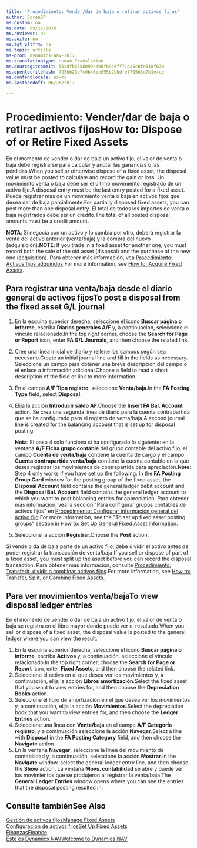 ```yaml
---
title: 'Procedimiento: Vender/dar de baja o retirar activos fijos'
author: SorenGP
ms.custom: na
ms.date: 09/22/2016
ms.reviewer: na
ms.suite: na
ms.tgt_pltfrm: na
ms.topic: article
ms-prod: dynamics-nav-2017
ms.translationtype: Human Translation
ms.sourcegitcommit: 51adfb3588099c496f0946ff71da5c6fe518f070
ms.openlocfilehash: 795bb23e7c0b46be095b2bbdfe7705b3d7b1e4ee
ms.contentlocale: es-mx
ms.lasthandoff: 06/26/2017

---
```


# <a name="how-to-dispose-of-or-retire-fixed-assets"></a><span data-ttu-id="13f11-102">Procedimiento: Vender/dar de baja o retirar activos fijos</span><span class="sxs-lookup"><span data-stu-id="13f11-102">How to: Dispose of or Retire Fixed Assets</span></span>
<span data-ttu-id="13f11-103">En el momento de vender o dar de baja un activo fijo, el valor de venta o baja debe registrarse para calcular y anotar las ganancias o las pérdidas.</span><span class="sxs-lookup"><span data-stu-id="13f11-103">When you sell or otherwise dispose of a fixed asset, the disposal value must be posted to calculate and record the gain or loss.</span></span> <span data-ttu-id="13f11-104">Un movimiento venta o baja debe ser el último movimiento registrado de un activo fijo.</span><span class="sxs-lookup"><span data-stu-id="13f11-104">A disposal entry must be the last entry posted for a fixed asset.</span></span> <span data-ttu-id="13f11-105">Puede registrar más de un movimiento venta o baja en activos fijos que desea dar de baja parcialmente.</span><span class="sxs-lookup"><span data-stu-id="13f11-105">For partially disposed fixed assets, you can post more than one disposal entry.</span></span> <span data-ttu-id="13f11-106">El total de todos los importes de venta o baja registrados debe ser un crédito.</span><span class="sxs-lookup"><span data-stu-id="13f11-106">The total of all posted disposal amounts must be a credit amount.</span></span>

 <span data-ttu-id="13f11-107">**NOTA**: Si negocia con un activo y lo cambia por otro, deberá registrar la venta del activo anterior (venta/baja) y la compra del nuevo (adquisición).</span><span class="sxs-lookup"><span data-stu-id="13f11-107">**NOTE**: If you trade in a fixed asset for another one, you must record both the sale of the old asset (disposal) and the purchase of the new one (acquisition).</span></span> <span data-ttu-id="13f11-108">Para obtener más información, vea [Procedimiento: Activos fijos adquiridos](fa-how-acquire.md).</span><span class="sxs-lookup"><span data-stu-id="13f11-108">For more information, see [How to: Acquire Fixed Assets](fa-how-acquire.md).</span></span>

## <a name="to-post-a-disposal-from-the-fixed-asset-gl-journal"></a><span data-ttu-id="13f11-109">Para registrar una venta/baja desde el diario general de activos fijos</span><span class="sxs-lookup"><span data-stu-id="13f11-109">To post a disposal from the fixed asset G/L journal</span></span>  
1. <span data-ttu-id="13f11-110">En la esquina superior derecha, seleccione el icono **Buscar página o informe**, escriba **Diarios generales A/F** y, a continuación, seleccione el vínculo relacionado.</span><span class="sxs-lookup"><span data-stu-id="13f11-110">In the top right corner, choose the **Search for Page or Report** icon, enter **FA G/L Journals**, and then choose the related link.</span></span>  
2. <span data-ttu-id="13f11-111">Cree una línea inicial de diario y rellene los campos según sea necesario.</span><span class="sxs-lookup"><span data-stu-id="13f11-111">Create an initial journal line and fill in the fields as necessary.</span></span> <span data-ttu-id="13f11-112">Seleccione un campo para obtener una breve descripción del campo o el enlace a información adicional.</span><span class="sxs-lookup"><span data-stu-id="13f11-112">Choose a field to read a short description of the field or link to more information.</span></span>
3. <span data-ttu-id="13f11-113">En el campo **A/F Tipo registro**, seleccione **Venta/baja**.</span><span class="sxs-lookup"><span data-stu-id="13f11-113">In the **FA Posting Type** field, select **Disposal**.</span></span>
4. <span data-ttu-id="13f11-114">Elija la acción **Introducir saldo AF**.</span><span class="sxs-lookup"><span data-stu-id="13f11-114">Choose the **Insert FA Bal. Account** action.</span></span> <span data-ttu-id="13f11-115">Se crea una segunda línea de diario para la cuenta contrapartida que se ha configurado para el registro de venta/baja.</span><span class="sxs-lookup"><span data-stu-id="13f11-115">A second journal line is created for the balancing account that is set up for disposal posting.</span></span>

    <span data-ttu-id="13f11-116">**Nota**: El paso 4 solo funciona si ha configurado lo siguiente: en la ventana **A/F Ficha grupo contable** del grupo contable del activo fijo, el campo **Cuenta de venta/baja** contiene la cuenta de cargo y el campo **Cuenta contrapartida venta/baja** contiene la cuenta contable en la que desea registrar los movimientos de contrapartida para apreciación.</span><span class="sxs-lookup"><span data-stu-id="13f11-116">**Note**: Step 4 only works if you have set up the following: In the **FA Posting Group Card** window for the posting group of the fixed asset, the **Disposal Account** field contains the general ledger debit account and the **Disposal Bal. Account** field contains the general ledger account to which you want to post balancing entries for appreciation.</span></span> <span data-ttu-id="13f11-117">Para obtener más información, vea la sección "Para configurar grupos contables de activos fijos" en [Procedimiento: Configurar información general del activo fijo](fa-how-setup-general.md).</span><span class="sxs-lookup"><span data-stu-id="13f11-117">For more information, see the "To set up fixed asset posting groups" section in [How to: Set Up General Fixed Asset Information](fa-how-setup-general.md).</span></span>
5. <span data-ttu-id="13f11-118">Seleccione la acción **Registrar**.</span><span class="sxs-lookup"><span data-stu-id="13f11-118">Choose the **Post** action.</span></span>

<span data-ttu-id="13f11-119">Si vende o da de baja parte de un activo fijo, debe dividir el activo antes de poder registrar la transacción de venta/baja.</span><span class="sxs-lookup"><span data-stu-id="13f11-119">If you sell or dispose of part of a fixed asset, you must split up the asset before you can record the disposal transaction.</span></span> <span data-ttu-id="13f11-120">Para obtener más información, consulte [Procedimiento: Transferir, dividir o combinar activos fijos](fa-how-trans-split-combine.md).</span><span class="sxs-lookup"><span data-stu-id="13f11-120">For more information, see [How to: Transfer, Split, or Combine Fixed Assets](fa-how-trans-split-combine.md).</span></span>

## <a name="to-view-disposal-ledger-entries"></a><span data-ttu-id="13f11-121">Para ver movimientos venta/baja</span><span class="sxs-lookup"><span data-stu-id="13f11-121">To view disposal ledger entries</span></span>  
<span data-ttu-id="13f11-122">En el momento de vender o dar de baja un activo fijo, el valor de venta o baja se registra en el libro mayor donde puede ver el resultado.</span><span class="sxs-lookup"><span data-stu-id="13f11-122">When you sell or dispose of a fixed asset, the disposal value is posted to the general ledger where you can view the result.</span></span>   

1. <span data-ttu-id="13f11-123">En la esquina superior derecha, seleccione el icono **Buscar página o informe**, escriba **Activos** y, a continuación, seleccione el vínculo relacionado.</span><span class="sxs-lookup"><span data-stu-id="13f11-123">In the top right corner, choose the **Search for Page or Report** icon, enter **Fixed Assets**, and then choose the related link.</span></span>  
2. <span data-ttu-id="13f11-124">Seleccione el activo en el que desea ver los movimientos y, a continuación, elija la acción **Libros amortización**.</span><span class="sxs-lookup"><span data-stu-id="13f11-124">Select the fixed asset that you want to view entries for, and then choose the **Depreciation Books** action.</span></span>
3. <span data-ttu-id="13f11-125">Seleccione el libro de amortización en el que desea ver los movimientos y, a continuación, elija la acción **Movimientos**.</span><span class="sxs-lookup"><span data-stu-id="13f11-125">Select the depreciation book that you want to view entries for, and then choose the **Ledger Entries** action.</span></span>
4. <span data-ttu-id="13f11-126">Seleccione una línea con **Venta/baja** en el campo **A/F Categoría registro**, y a continuación seleccione la acción **Navegar**.</span><span class="sxs-lookup"><span data-stu-id="13f11-126">Select a line with **Disposal** in the **FA Posting Category** field, and then choose the **Navigate** action.</span></span>  
5. <span data-ttu-id="13f11-127">En la ventana **Navegar**, seleccione la línea del movimiento de contabilidad y, a continuación, seleccione la acción **Mostrar**.</span><span class="sxs-lookup"><span data-stu-id="13f11-127">In the **Navigate** window, select the general ledger entry line, and then choose the **Show** action.</span></span>
<span data-ttu-id="13f11-128">La ventana **Movs. contabilidad** se abre y puede ver los movimientos que se produjeron al registrar la venta/baja.</span><span class="sxs-lookup"><span data-stu-id="13f11-128">The **General Ledger Entries** window opens where you can see the entries that the disposal posting resulted in.</span></span>

## <a name="see-also"></a><span data-ttu-id="13f11-129">Consulte también</span><span class="sxs-lookup"><span data-stu-id="13f11-129">See Also</span></span>
[<span data-ttu-id="13f11-130">Gestión de activos fijos</span><span class="sxs-lookup"><span data-stu-id="13f11-130">Manage Fixed Assets</span></span>](fa-manage.md)  
[<span data-ttu-id="13f11-131">Configuración de activos fijos</span><span class="sxs-lookup"><span data-stu-id="13f11-131">Set Up Fixed Assets</span></span>](fa-setup.md)  
[<span data-ttu-id="13f11-132">Finanzas</span><span class="sxs-lookup"><span data-stu-id="13f11-132">Finance</span></span>](finance-setup.md)  
[<span data-ttu-id="13f11-133">Este es Dynamics NAV</span><span class="sxs-lookup"><span data-stu-id="13f11-133">Welcome to Dynamics NAV</span></span>](across-get-started.md)

